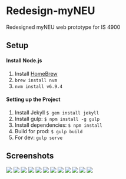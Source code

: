 # Redesign-myNEU
Redesigned myNEU web prototype for IS 4900

## Setup

#### Install Node.js
1. Install [HomeBrew](http://brew.sh/)
1. `brew install nvm`
1. `nvm install v6.9.4`

#### Setting up the Project
1. Install Jekyll `$ gem install jekyll`
1. Install gulp: `$ npm install -g gulp`
1. Install dependencies: `$ npm install`
1. Build for prod: `$ gulp build`
1. For dev: `gulp serve`

## Screenshots
![](./img/screenshots/01_login.png)
![](./img/screenshots/02_dashboard.png)
![](./img/screenshots/03_academics.png)
![](./img/screenshots/04_degree_audit.png)
![](./img/screenshots/05_course_schedule.png)
![](./img/screenshots/06_course_details.png)
![](./img/screenshots/07_saved_courses_modal.png)
![](./img/screenshots/08_register.png)
![](./img/screenshots/09_resources.png)
![](./img/screenshots/10_appt_cal.png)
![](./img/screenshots/11_career_services.png)
![](./img/screenshots/12_finances.png)